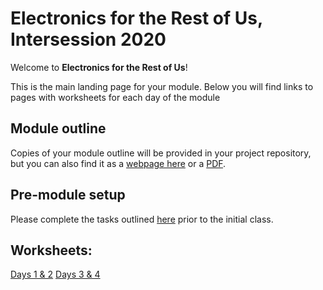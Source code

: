 # Electronics for the Rest of Us, Intersession 2020

Welcome to **Electronics for the Rest of Us**!

This is the main landing page for your module. Below you will find links to pages with worksheets for each day of the module


<!---

<iframe src="https://docs.google.com/presentation/d/e/2PACX-1vSjyUEk9jOYf-5aYJUT898qN1qxw7Wohn-kOoniaOgfy6GhPRpMB6abZJhIzAUnB0eh0NBa9N4Dh82f/embed?start=false&loop=false&delayms=15000" frameborder="0" width="640" height="389" allowfullscreen="true" mozallowfullscreen="true" webkitallowfullscreen="true"></iframe>
<br>
[View slides in PDF format](slides.pdf)
<br>
-->

## Module outline
Copies of your module outline will be provided in your project repository, but you can also find it as a [webpage here](eru-outline.md) or a [PDF](eru-outline.pdf).

## Pre-module setup 
Please complete the tasks outlined [here](eru-setup.md) prior to the initial class.

## Worksheets:
[Days 1 & 2](eru-day1-2.md)
[Days 3 & 4](eru-day3-4.md)
